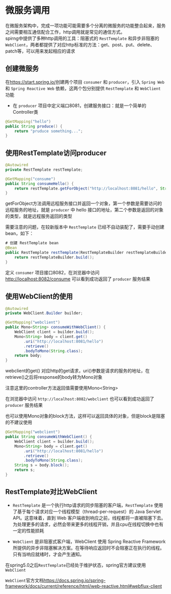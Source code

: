 # 微服务调用

在微服务架构中，完成一项功能可能需要多个分离的微服务的功能整合起来，服务之间需要相互通信配合工作，http调用就是常见的通信方式。  
spirng中提供了多种http调用的工具：阻塞式的 `RestTemplate` 和异步非阻塞的 `WebClient`，两者都提供了对应http标准的方法：get、post、put、delete、patch等，可以用来发起相应的请求

## 创建微服务

在<https://start.spring.io/>创建两个项目 `consumer` 和 `producer`，引入 `Spring Web` 和 `Spring Reactive Web` 依赖，这两个包分别提供 `RestTemplate` 和 `WebClient` 功能

* 在 `producer` 项目中定义端口8081，创建服务接口：就是一个简单的Controller类

``` Java
@GetMapping("hello")
public String produce() {
    return "pruduce something...";
}
```

## 使用RestTemplate访问producer

``` Java
@Autowired
private RestTemplate restTemplate;

@GetMapping("consume")
public String consumeHello() {
    return restTemplate.getForObject("http://localhost:8081/hello", String.class);
}
```

getForObject方法调用远程服务接口并返回一个对象，第一个参数是需要访问的远程服务的地址，就是 `producer` 中 hello 接口的地址，第二个参数是返回的对象的类型，就是远程服务返回的类型

需要注意的问题，在较新版本中 `RestTemplate` 已经不自动装配了，需要手动创建bean，如下：

``` Java
# 创建 RestTemplate bean
@Bean
public RestTemplate restTemplate(RestTemplateBuilder restTemplateBuilder) {
    return restTemplateBuilder.build();
}
```

定义 `consumer` 项目接口8082，在浏览器中访问 <http://localhost:8082/consume> 可以看到成功返回了 `producer` 服务结果

## 使用WebClient的使用

``` Java
@Autowired
private WebClient.Builder builder;

@GetMapping("webclient")
public Mono<String> consumeWithWebClient() {
    WebClient client = builder.build();
    Mono<String> body = client.get()
        .uri("http://localhost:8081/hello")
        .retrieve()
        .bodyToMono(String.class);
    return body;
}
```

webclient的get() 对应http的get请求，uri()参数是请求的服务的地址，在retrieve()之后将response的body转为Mono对象

注意这里的controller方法返回值需要使用Mono\<String>

在浏览器中访问 `http://localhost:8082/webclient` 也可以看到成功返回了 `producer` 服务结果

也可以使用Mono对象的block方法，这样可以返回具体的对象，但是block是阻塞的不建议使用

``` Java
@GetMapping("webclient")
public String consumeWithWebClient() {
    WebClient client = builder.build();
    Mono<String> body = client.get()
        .uri("http://localhost:8081/hello")
        .retrieve()
        .bodyToMono(String.class);
    String s = body.block();
    return s;
}
```

## RestTemplate对比WebClient

* `RestTemplate` 是一个执行http请求的同步阻塞的客户端，`RestTemplate` 使用了基于每个请求对应一个线程模型（thread-per-request）的 Java Servlet API。这意味着，直到 Web 客户端收到响应之前，线程都将一直被阻塞下去。为处理更多的请求，必然会带来更多的线程开销，并且cpu在线程切换中也有一定的性能损耗

* `WebClient` 是非阻塞式客户端，WebClient 使用 Spring Reactive Framework 所提供的异步非阻塞解决方案。在等待响应返回时不会阻塞正在执行的线程。只有当响应就绪时，才会产生通知。

在spring5.0之后`RestTemplate`已经处于维护状态，spring官方建议使用`WebClient`

`WebClient`官方文档<https://docs.spring.io/spring-framework/docs/current/reference/html/web-reactive.html#webflux-client>
